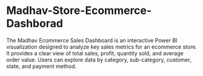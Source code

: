 # Madhav-Store-Ecommerce-Dashborad
The Madhav Ecommerce Sales Dashboard is an interactive Power BI visualization designed to analyze key sales metrics for an ecommerce store. It provides a clear view of total sales, profit, quantity sold, and average order value. Users can explore data by category, sub-category, customer, state, and payment method. 
